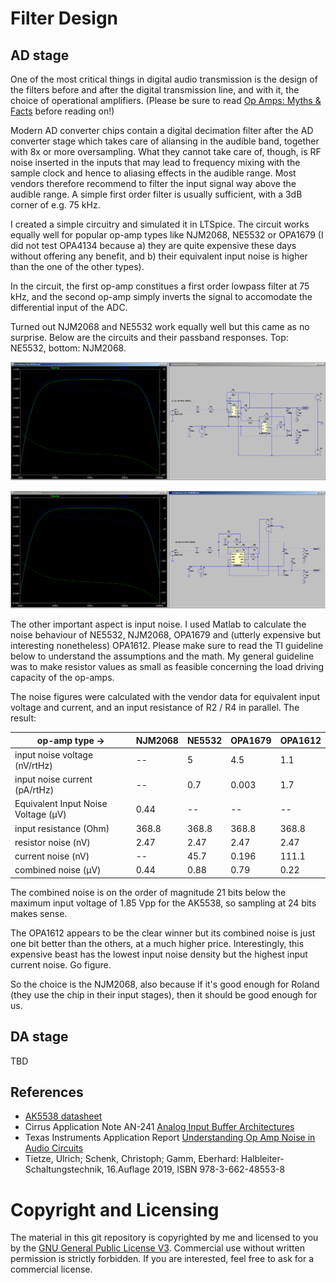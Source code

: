 # Filter Design

## AD stage

One of the most critical things in digital audio transmission is the design of the filters before and after the digital transmission line, and with it, the choice of operational amplifiers. (Please be sure to read [Op Amps: Myths & Facts](https://nwavguy.blogspot.com/2011/08/op-amps-myths-facts.html) before reading on!)   

Modern AD converter chips contain a digital decimation filter after the AD converter stage which takes care of aliansing in the audible band, together with 8x or more oversampling. What they cannot take care of, though, is RF noise inserted in the inputs that may lead to frequency mixing with the sample clock and hence to aliasing effects in the audible range. Most vendors therefore recommend to filter the input signal way above the audible range. A simple first order filter is usually sufficient, with a 3dB corner of e.g. 75 kHz. 

I created a simple circuitry and simulated it in LTSpice. The circuit works equally well for popular op-amp types like NJM2068, NE5532 or OPA1679 (I did not test OPA4134 because a) they are quite expensive these days without offering any benefit, and b) their equivalent input noise is higher than the one of the other types). 

In the circuit, the first op-amp constitues a first order lowpass filter at 75 kHz, and the second op-amp simply inverts the signal to accomodate the differential input of the ADC. 

Turned out NJM2068 and NE5532 work equally well but this came as no surprise. Below are the circuits and their passband responses. Top: NE5532, bottom: NJM2068. 

![Input filter with NE5532](Filter-NE5532.png)  
  
![Input filter with NJM2068](Filter-NJM2068.png)  
  
The other important aspect is input noise. I used Matlab to calculate the noise behaviour of NE5532, NJM2068, OPA1679 and (utterly expensive but interesting nonetheless) OPA1612. Please make sure to read the TI guideline below to understand the assumptions and the math. My general guideline was to make resistor values as small as feasible concerning the load driving capacity of the op-amps. 
  
The noise figures were calculated with the vendor data for equivalent input voltage and current, and an input resistance of R2 / R4 in parallel. The result: 

| op-amp type ->                     | NJM2068| NE5532| OPA1679| OPA1612|
|------------------------------------|--------|-------|--------|--------|
| input noise voltage (nV/rtHz)      | --     | 5     | 4.5    | 1.1    |
| input noise current (pA/rtHz)      | --     | 0.7   | 0.003  | 1.7    |
| Equivalent Input Noise Voltage (µV)| 0.44   | --    | --     | --     |
| input resistance (Ohm)             | 368.8  | 368.8 | 368.8  | 368.8  |
| resistor noise (nV)                | 2.47   | 2.47  | 2.47   | 2.47   |
| current noise (nV)                 | --     | 45.7  | 0.196  | 111.1  |
| combined noise (µV)                | 0.44   | 0.88  | 0.79   | 0.22   |

The combined noise is on the order of magnitude 21 bits below the maximum input voltage of 1.85 Vpp for the AK5538, so sampling at 24 bits makes sense. 

The OPA1612 appears to be the clear winner but its combined noise is just one bit better than the others, at a much higher price. Interestingly, this expensive beast has the lowest input noise density but the highest input current noise. Go figure. 
  
So the choice is the NJM2068, also because if it's good enough for Roland (they use the chip in their input stages), then it should be good enough for us. 

## DA stage 

TBD



## References

  * [AK5538 datasheet](https://www.akm.com/content/dam/documents/products/audio/audio-adc/ak5578en/ak5578en-en-datasheet.pdf)
  * Cirrus Application Note AN-241 [Analog Input Buffer Architectures](https://statics.cirrus.com/pubs/appNote/an241-1.pdf) 
  * Texas Instruments Application Report [Understanding Op Amp Noise in Audio Circuits](https://www.ti.com/lit/ab/sboa345/sboa345.pdf)
  * Tietze, Ulrich; Schenk, Christoph; Gamm, Eberhard: Halbleiter-Schaltungstechnik, 16.Auflage 2019,
ISBN 978-3-662-48553-8


# Copyright and Licensing

The material in this git repository is copyrighted by me and licensed to you by the [GNU General Public License V3](https://www.gnu.org/licenses/gpl-3.0.en.html). Commercial use without written permission is strictly forbidden. If you are interested, feel free to ask for a commercial license. 



